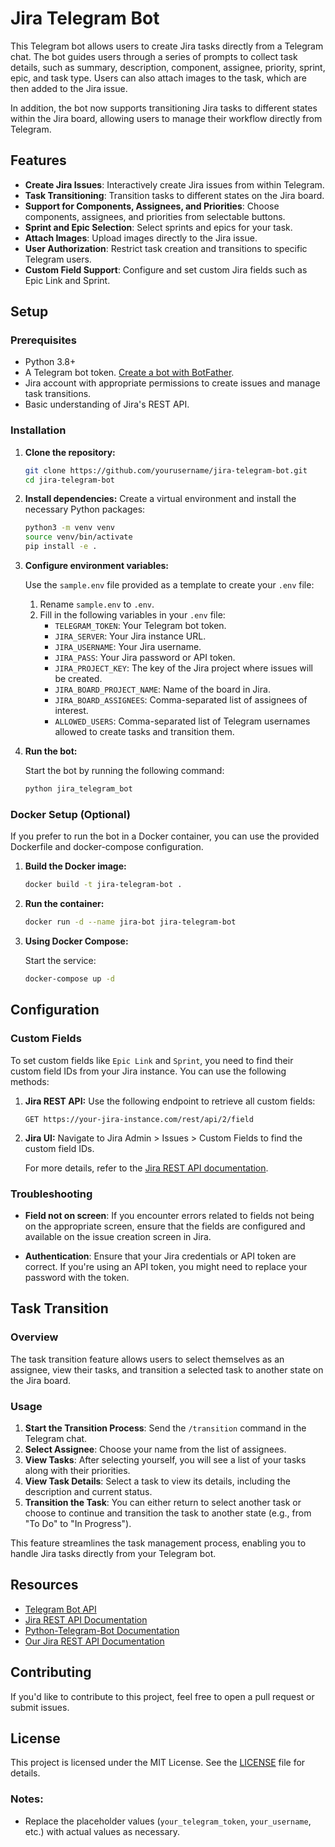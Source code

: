 # Jira Telegram Bot

This Telegram bot allows users to create Jira tasks directly from a Telegram chat. The bot guides users through a series of prompts to collect task details, such as summary, description, component, assignee, priority, sprint, epic, and task type. Users can also attach images to the task, which are then added to the Jira issue.

In addition, the bot now supports transitioning Jira tasks to different states within the Jira board, allowing users to manage their workflow directly from Telegram.

## Features

- **Create Jira Issues**: Interactively create Jira issues from within Telegram.
- **Task Transitioning**: Transition tasks to different states on the Jira board.
- **Support for Components, Assignees, and Priorities**: Choose components, assignees, and priorities from selectable buttons.
- **Sprint and Epic Selection**: Select sprints and epics for your task.
- **Attach Images**: Upload images directly to the Jira issue.
- **User Authorization**: Restrict task creation and transitions to specific Telegram users.
- **Custom Field Support**: Configure and set custom Jira fields such as Epic Link and Sprint.

## Setup

### Prerequisites

- Python 3.8+
- A Telegram bot token. [Create a bot with BotFather](https://core.telegram.org/bots#botfather).
- Jira account with appropriate permissions to create issues and manage task transitions.
- Basic understanding of Jira's REST API.

### Installation

1. **Clone the repository:**
    ```bash
    git clone https://github.com/yourusername/jira-telegram-bot.git
    cd jira-telegram-bot
    ```

2. **Install dependencies:**
    Create a virtual environment and install the necessary Python packages:
    ```bash
    python3 -m venv venv
    source venv/bin/activate
    pip install -e .
    ```

3. **Configure environment variables:**

   Use the `sample.env` file provided as a template to create your `.env` file:
   1. Rename `sample.env` to `.env`.
   2. Fill in the following variables in your `.env` file:
      - `TELEGRAM_TOKEN`: Your Telegram bot token.
      - `JIRA_SERVER`: Your Jira instance URL.
      - `JIRA_USERNAME`: Your Jira username.
      - `JIRA_PASS`: Your Jira password or API token.
      - `JIRA_PROJECT_KEY`: The key of the Jira project where issues will be created.
      - `JIRA_BOARD_PROJECT_NAME`: Name of the board in Jira.
      - `JIRA_BOARD_ASSIGNEES`: Comma-separated list of assignees of interest.
      - `ALLOWED_USERS`: Comma-separated list of Telegram usernames allowed to create tasks and transition them.

4. **Run the bot:**

   Start the bot by running the following command:

    ```bash
    python jira_telegram_bot
    ```

### Docker Setup (Optional)

If you prefer to run the bot in a Docker container, you can use the provided Dockerfile and docker-compose configuration.

1. **Build the Docker image:**

    ```bash
    docker build -t jira-telegram-bot .
    ```

2. **Run the container:**

    ```bash
    docker run -d --name jira-bot jira-telegram-bot
    ```

3. **Using Docker Compose:**

    Start the service:
    ```bash
    docker-compose up -d
    ```

## Configuration

### Custom Fields

To set custom fields like `Epic Link` and `Sprint`, you need to find their custom field IDs from your Jira instance. You can use the following methods:

1. **Jira REST API:**
   Use the following endpoint to retrieve all custom fields:

   ```
   GET https://your-jira-instance.com/rest/api/2/field
   ```

2. **Jira UI:**
   Navigate to Jira Admin > Issues > Custom Fields to find the custom field IDs.

   For more details, refer to the [Jira REST API documentation](https://developer.atlassian.com/cloud/jira/platform/rest/v2/).

### Troubleshooting

- **Field not on screen**: If you encounter errors related to fields not being on the appropriate screen, ensure that the fields are configured and available on the issue creation screen in Jira.

- **Authentication**: Ensure that your Jira credentials or API token are correct. If you're using an API token, you might need to replace your password with the token.

## Task Transition

### Overview

The task transition feature allows users to select themselves as an assignee, view their tasks, and transition a selected task to another state on the Jira board.

### Usage

1. **Start the Transition Process**: Send the `/transition` command in the Telegram chat.
2. **Select Assignee**: Choose your name from the list of assignees.
3. **View Tasks**: After selecting yourself, you will see a list of your tasks along with their priorities.
4. **View Task Details**: Select a task to view its details, including the description and current status.
5. **Transition the Task**: You can either return to select another task or choose to continue and transition the task to another state (e.g., from "To Do" to "In Progress").

This feature streamlines the task management process, enabling you to handle Jira tasks directly from your Telegram bot.

## Resources

- [Telegram Bot API](https://core.telegram.org/bots/api)
- [Jira REST API Documentation](https://developer.atlassian.com/cloud/jira/platform/rest/v2/)
- [Python-Telegram-Bot Documentation](https://python-telegram-bot.readthedocs.io/en/stable/)
- [Our Jira REST API Documentation](https://jira.parstechai.com/rest/api/2/field)

## Contributing

If you'd like to contribute to this project, feel free to open a pull request or submit issues.

## License

This project is licensed under the MIT License. See the [LICENSE](LICENSE) file for details.

### Notes:
- Replace the placeholder values (`your_telegram_token`, `your_username`, etc.) with actual values as necessary.